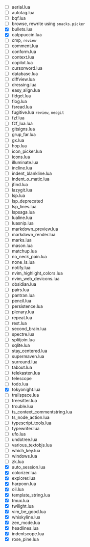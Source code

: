 - [ ] aerial.lua
- [ ] autotag.lua
- [ ] bqf.lua
- [ ] browse, rewrite using `snacks.picker`
- [X] bullets.lua
- [X] catppuccin.lua
- [ ] cmp, `review`
- [ ] comment.lua
- [ ] conform.lua
- [ ] context.lua
- [ ] copilot.lua
- [ ] cursorword.lua
- [ ] database.lua
- [ ] diffview.lua
- [ ] dressing.lua
- [ ] easy_align.lua
- [ ] fidget.lua
- [ ] flog.lua
- [ ] fsread.lua
- [ ] fugitive.lua `review`, `neogit`
- [ ] fzf.lua
- [ ] fzf_lua.lua
- [ ] gitsigns.lua
- [ ] grup_far.lua
- [ ] gx.lua
- [ ] hop.lua
- [ ] icon_picker.lua
- [ ] icons.lua
- [ ] illuminate.lua
- [ ] incline.lua
- [ ] indent_blankline.lua
- [ ] indent_o_matic.lua
- [ ] jfind.lua
- [ ] lazygit.lua
- [ ] lsp.lua
- [ ] lsp_deprecated 
- [ ] lsp_lines.lua
- [ ] lspsaga.lua
- [ ] lualine.lua
- [ ] luasnip.lua
- [ ] markdown_preview.lua
- [ ] markdown_render.lua
- [ ] marks.lua
- [ ] mason.lua
- [ ] matchup.lua
- [ ] no_neck_pain.lua
- [ ] none_ls.lua
- [ ] notify.lua
- [ ] nvim_highlight_colors.lua
- [ ] nvim_web_devicons.lua
- [ ] obsidian.lua
- [ ] pairs.lua
- [ ] pantran.lua
- [ ] pencil.lua
- [ ] persistence.lua
- [ ] plenary.lua
- [ ] repeat.lua
- [ ] rest.lua
- [ ] second_brain.lua
- [ ] spectre.lua
- [ ] splitjoin.lua
- [ ] sqlite.lua
- [ ] stay_centered.lua
- [ ] supermaven.lua
- [ ] surround.lua
- [ ] tabout.lua
- [ ] telekasten.lua
- [ ] telescope
- [ ] todo.lua
- [X] tokyonight.lua
- [ ] trailspace.lua
- [ ] treesitter.lua
- [ ] trouble.lua
- [ ] ts_context_commentstring.lua
- [ ] ts_node_action.lua
- [ ] typescript_tools.lua
- [ ] typewriter.lua
- [ ] ufo.lua
- [ ] undotree.lua
- [ ] various_textobjs.lua
- [ ] which_key.lua
- [ ] windows.lua
- [ ] zk.lua
- [X] auto_session.lua
- [X] colorizer.lua
- [X] explorer.lua
- [X] harpoon.lua
- [X] oil.lua
- [X] template_string.lua
- [X] tmux.lua
- [X] twilight.lua
- [X] vim_be_good.lua
- [X] whiskyline.lua
- [X] zen_mode.lua
- [x] headlines.lua
- [x] indentscope.lua
- [x] rose_pine.lua
